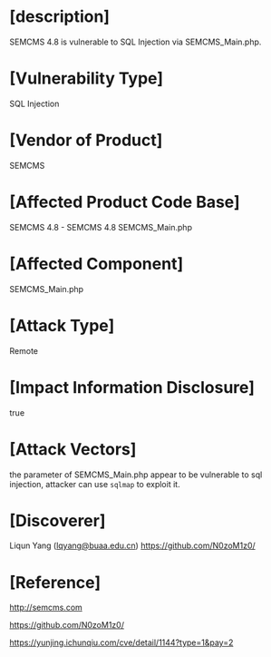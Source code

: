 # [description]
SEMCMS 4.8 is vulnerable to SQL Injection via SEMCMS_Main.php.

# [Vulnerability Type]
SQL Injection

# [Vendor of Product]
SEMCMS

# [Affected Product Code Base]
SEMCMS 4.8 - SEMCMS 4.8 SEMCMS_Main.php

# [Affected Component]
SEMCMS_Main.php

# [Attack Type]
Remote

# [Impact Information Disclosure]
true

# [Attack Vectors]
the parameter of SEMCMS_Main.php appear to be vulnerable to sql injection, attacker can use `sqlmap` to exploit it.

# [Discoverer]
Liqun Yang (lqyang@buaa.edu.cn)
https://github.com/N0zoM1z0/

# [Reference]
http://semcms.com

https://github.com/N0zoM1z0/

https://yunjing.ichunqiu.com/cve/detail/1144?type=1&pay=2
